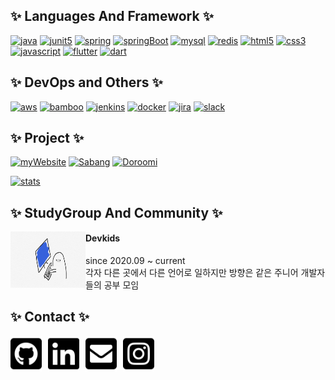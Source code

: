 
## ✨ Languages And Framework ✨

[![java](https://img.shields.io/badge/Java-007396?style=flat-square&logo=Java&logoColor=white)]() [![junit5](https://img.shields.io/badge/JUnit5-25A162?style=flat-square&logo=JUnit5&logoColor=white)]() [![spring](https://img.shields.io/badge/Spring-6DB33F?style=flat-square&logo=Spring&logoColor=white)]() [![springBoot](https://img.shields.io/badge/SpringBoot-6DB33F?style=flat-square&logo=SpringBoot&logoColor=white)]() [![mysql](https://img.shields.io/badge/MySQL-4479A1?style=flat-square&logo=MySQL&logoColor=white)]() [![redis](https://img.shields.io/badge/Redis-DC382D?style=flat-square&logo=Redis&logoColor=white)]() [![html5](https://img.shields.io/badge/HTML5-E34F26?style=flat-square&logo=HTML5&logoColor=white)]() [![css3](https://img.shields.io/badge/CSS3-1572B6?style=flat-square&logo=1572B6&logoColor=white)]() [![javascript](https://img.shields.io/badge/JavaScript-F7DF1E?style=flat-square&logo=JavaScript&logoColor=white)]() [![flutter](https://img.shields.io/badge/Flutter-02569B?style=flat-square&logo=Flutter&logoColor=white)]() [![dart](https://img.shields.io/badge/Dart-0175C2?style=flat-square&logo=Dart&logoColor=white)]()



## ✨ DevOps and Others ✨
[![aws](https://img.shields.io/badge/AWS-232F3E?style=flat-square&logo=AmazonAWS&logoColor=white)]() [![bamboo](https://img.shields.io/badge/Bamboo-0052CC?style=flat-square&logo=Bamboo&logoColor=white)]() [![jenkins](https://img.shields.io/badge/Jenkins-D24939?style=flat-square&logo=Jenkins&logoColor=white)]() [![docker](https://img.shields.io/badge/Docker-2496ED?style=flat-square&logo=Docker&logoColor=white)]() [![jira](https://img.shields.io/badge/Jira-0052CC?style=flat-square&logo=Jira&logoColor=white)]() [![slack](https://img.shields.io/badge/Slack-4A154B?style=flat-square&logo=4A154B&logoColor=white)]()

## ✨ Project ✨
[![myWebsite](https://img.shields.io/badge/MyWebsite-3E4348?style=flat-square&logo=AirPlayVideo&logoColor=white)](https://heejeongmin.github.io/) [![Sabang](https://img.shields.io/badge/Sabang-3E4348?style=flat-square&logo=AirPlayVideo&logoColor=white)](https://github.com/heejeongMin/sabangSpring) [![Doroomi](https://img.shields.io/badge/Doroomi-3E4348?style=flat-square&logo=AirPlayVideo&logoColor=white)](https://github.com/heejeongMin/com-workbook-crane)


[![stats](https://github-readme-stats.vercel.app/api?username=heejeongMin&show_icons=true&theme=cobalt&count_private=true&hide=issues)]()  

## ✨ StudyGroup And Community ✨

[<img src="/assets/images/banners/panic.png" width="120px" height="90px" target="_blank" style="float:left;">](https://devkids-workspace.slack.com)

#### Devkids
since 2020.09 ~ current  
각자 다른 곳에서 다른 언어로 일하지만 방향은 같은 주니어 개발자들의 공부 모임  


## ✨ Contact ✨
[<img src="/assets/images/banners/github-square-brands.svg" width="50px" target="_blank" style="display:inline-block; float: left; margin-right:10px;">](https://github.com/heejeongMin) [<img src="/assets/images/banners/linkedin-brands.svg" width="50px" target="_blank" style="display:inline-block; float: left; margin-right:10px;">](https://www.linkedin.com/in/heejeong) [<img src="/assets/images/banners/envelope-square-solid.svg" width="50px" target="_blank" style="display:inline-block; float: left; margin-right:10px;">](hj.min1031@gmail.com) [<img src="/assets/images/banners/instagram-square-brands.svg" width="50px" target="_blank" style="display:inline-block; float: left; margin-right:10px;">](https://www.instagram.com/panchothedachs/)  

